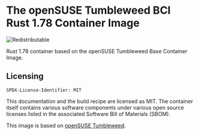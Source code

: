 # The openSUSE Tumbleweed BCI Rust 1.78 Container Image
![Redistributable](https://img.shields.io/badge/Redistributable-Yes-green)

Rust 1.78 container based on the openSUSE Tumbleweed Base Container Image.

## Licensing

`SPDX-License-Identifier: MIT`

This documentation and the build recipe are licensed as MIT.
The container itself contains various software components under various open source licenses listed in the associated
Software Bill of Materials (SBOM).

This image is based on [openSUSE Tumbleweed](https://get.opensuse.org/tumbleweed/).
